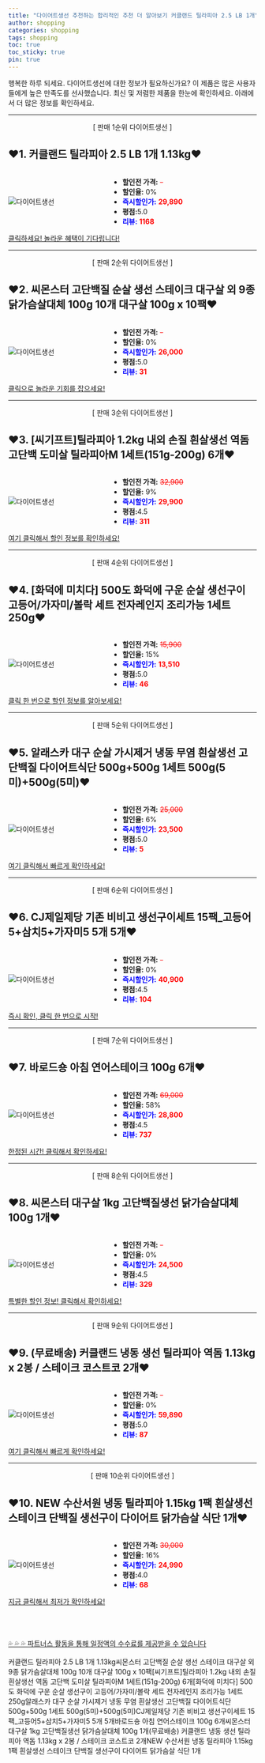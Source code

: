 ```yaml
---
title: "다이어트생선 추천하는 합리적인 추천 더 알아보기 커클랜드 틸라피아 2.5 LB 1개"
author: shopping
categories: shopping
tags: shopping
toc: true
toc_sticky: true
pin: true
---
```

행복한 하루 되세요. 다이어트생선에 대한 정보가 필요하신가요?  이 제품은 많은 사용자들에게 높은 만족도를 선사했습니다. 최신 및 저렴한 제품을 한눈에 확인하세요. 아래에서 더 많은 정보를 확인하세요.

---
<p class="toplist" style="margin: 0 auto; display: block; width: fit-content;">[ 판매 1순위 다이어트생선 ]</p>

<h2><strong>❤️1. 커클랜드 틸라피아 2.5 LB 1개 1.13kg❤️</strong></h2>

<div style="display: flex; align-items: center;">
    <div style="flex: 0.4;">
        <img src="https://thumbnail8.coupangcdn.com/thumbnails/remote/230x230ex/image/vendor_inventory/b315/2d4762190fc39d3deadb11608dbb99321fc612e2e2b13b3e93646f681bc8.JPG" alt="다이어트생선" style="max-width: 100%;">
    </div>
    <div style="flex: 0.6; margin-left: 10px;">
        <ul>
            <li><strong>할인전 가격:</strong> <del style="color: red;">-</del></li>
            <li><strong>할인율:</strong> 0%</li>
            <li><span style='color:blue'><strong>즉시할인가:</strong></span> <span style='color:red'><strong>29,890</strong></span></li>
            <li><strong>평점:</strong>5.0</li>
            <li><span style='color:blue'><strong>리뷰:</strong></span> <span style='color:red'><strong>1168</strong></span></li>
        </ul>
    </div>
</div>
<div class="center">
    <a href="https://selin100587.github.io?lptag=AF9450613&subid=githubio&pageKey=71022059&traceid=V0-153&itemId=237109620&vendorItemId=75580931346" class="myButton">
        클릭하세요! 놀라운 혜택이 기다립니다!
    </a>
</div>


---
<p class="toplist" style="margin: 0 auto; display: block; width: fit-content;">[ 판매 2순위 다이어트생선 ]</p>

<h2><strong>❤️2. 씨몬스터 고단백질 순살 생선 스테이크 대구살 외 9종 닭가슴살대체 100g 10개 대구살 100g x 10팩❤️</strong></h2>

<div style="display: flex; align-items: center;">
    <div style="flex: 0.4;">
        <img src="https://thumbnail9.coupangcdn.com/thumbnails/remote/230x230ex/image/vendor_inventory/1dd9/d01ee7f5c8b364cb1288f428fb76392d8644cd8f3889cecc31a27ec81522.png" alt="다이어트생선" style="max-width: 100%;">
    </div>
    <div style="flex: 0.6; margin-left: 10px;">
        <ul>
            <li><strong>할인전 가격:</strong> <del style="color: red;">-</del></li>
            <li><strong>할인율:</strong> 0%</li>
            <li><span style='color:blue'><strong>즉시할인가:</strong></span> <span style='color:red'><strong>26,000</strong></span></li>
            <li><strong>평점:</strong>5.0</li>
            <li><span style='color:blue'><strong>리뷰:</strong></span> <span style='color:red'><strong>31</strong></span></li>
        </ul>
    </div>
</div>
<div class="center">
    <a href="https://selin100587.github.io?lptag=AF9450613&subid=githubio&pageKey=7614517412&traceid=V0-153&itemId=20174338411&vendorItemId=82373138305" class="myButton">
        클릭으로 놀라운 기회를 잡으세요!
    </a>
</div>


---
<p class="toplist" style="margin: 0 auto; display: block; width: fit-content;">[ 판매 3순위 다이어트생선 ]</p>

<h2><strong>❤️3. [씨기프트]틸라피아 1.2kg 내외 손질 흰살생선 역돔 고단백 도미살 틸라피아M 1세트(151g-200g) 6개❤️</strong></h2>

<div style="display: flex; align-items: center;">
    <div style="flex: 0.4;">
        <img src="https://thumbnail8.coupangcdn.com/thumbnails/remote/230x230ex/image/vendor_inventory/f2f4/85d8016db97487b6f1191ce2cab3bb10b033010b34125adedb4750078f03.jpg" alt="다이어트생선" style="max-width: 100%;">
    </div>
    <div style="flex: 0.6; margin-left: 10px;">
        <ul>
            <li><strong>할인전 가격:</strong> <del style="color: red;">32,900</del></li>
            <li><strong>할인율:</strong> 9%</li>
            <li><span style='color:blue'><strong>즉시할인가:</strong></span> <span style='color:red'><strong>29,900</strong></span></li>
            <li><strong>평점:</strong>4.5</li>
            <li><span style='color:blue'><strong>리뷰:</strong></span> <span style='color:red'><strong>311</strong></span></li>
        </ul>
    </div>
</div>
<div class="center">
    <a href="https://selin100587.github.io?lptag=AF9450613&subid=githubio&pageKey=7200829614&traceid=V0-153&itemId=18201457239&vendorItemId=74613753750" class="myButton">
        여기 클릭해서 할인 정보를 확인하세요!
    </a>
</div>


---
<p class="toplist" style="margin: 0 auto; display: block; width: fit-content;">[ 판매 4순위 다이어트생선 ]</p>

<h2><strong>❤️4. [화덕에 미치다] 500도 화덕에 구운 순살 생선구이 고등어/가자미/볼락 세트 전자레인지 조리가능 1세트 250g❤️</strong></h2>

<div style="display: flex; align-items: center;">
    <div style="flex: 0.4;">
        <img src="https://thumbnail8.coupangcdn.com/thumbnails/remote/230x230ex/image/vendor_inventory/dcb0/7273761a7ab0a87bce4996e2195bbd64be6dbc2be298845b8749c61fbcf1.jpg" alt="다이어트생선" style="max-width: 100%;">
    </div>
    <div style="flex: 0.6; margin-left: 10px;">
        <ul>
            <li><strong>할인전 가격:</strong> <del style="color: red;">15,900</del></li>
            <li><strong>할인율:</strong> 15%</li>
            <li><span style='color:blue'><strong>즉시할인가:</strong></span> <span style='color:red'><strong>13,510</strong></span></li>
            <li><strong>평점:</strong>5.0</li>
            <li><span style='color:blue'><strong>리뷰:</strong></span> <span style='color:red'><strong>46</strong></span></li>
        </ul>
    </div>
</div>
<div class="center">
    <a href="https://selin100587.github.io?lptag=AF9450613&subid=githubio&pageKey=8209822290&traceid=V0-153&itemId=23560655025&vendorItemId=90586644561" class="myButton">
        클릭 한 번으로 할인 정보를 알아보세요!
    </a>
</div>


---
<p class="toplist" style="margin: 0 auto; display: block; width: fit-content;">[ 판매 5순위 다이어트생선 ]</p>

<h2><strong>❤️5. 알래스카 대구 순살 가시제거 냉동 무염 흰살생선 고단백질 다이어트식단 500g+500g 1세트 500g(5미)+500g(5미)❤️</strong></h2>

<div style="display: flex; align-items: center;">
    <div style="flex: 0.4;">
        <img src="https://thumbnail6.coupangcdn.com/thumbnails/remote/230x230ex/image/vendor_inventory/08d5/ff481c1c1588d7625629304f02151e8c03c2cacec32fb56c3e545fc1e2c3.jpg" alt="다이어트생선" style="max-width: 100%;">
    </div>
    <div style="flex: 0.6; margin-left: 10px;">
        <ul>
            <li><strong>할인전 가격:</strong> <del style="color: red;">25,000</del></li>
            <li><strong>할인율:</strong> 6%</li>
            <li><span style='color:blue'><strong>즉시할인가:</strong></span> <span style='color:red'><strong>23,500</strong></span></li>
            <li><strong>평점:</strong>5.0</li>
            <li><span style='color:blue'><strong>리뷰:</strong></span> <span style='color:red'><strong>5</strong></span></li>
        </ul>
    </div>
</div>
<div class="center">
    <a href="https://selin100587.github.io?lptag=AF9450613&subid=githubio&pageKey=8229804504&traceid=V0-153&itemId=23683636469&vendorItemId=90708832883" class="myButton">
        여기 클릭해서 빠르게 확인하세요!
    </a>
</div>


---
<p class="toplist" style="margin: 0 auto; display: block; width: fit-content;">[ 판매 6순위 다이어트생선 ]</p>

<h2><strong>❤️6. CJ제일제당 기존 비비고 생선구이세트 15팩_고등어5+삼치5+가자미5 5개 5개❤️</strong></h2>

<div style="display: flex; align-items: center;">
    <div style="flex: 0.4;">
        <img src="https://thumbnail7.coupangcdn.com/thumbnails/remote/230x230ex/image/vendor_inventory/eaae/804fb5207e4f6418bc54f7a24f3004b1c60dfae8617f42cefe3b0b19ba8d.jpg" alt="다이어트생선" style="max-width: 100%;">
    </div>
    <div style="flex: 0.6; margin-left: 10px;">
        <ul>
            <li><strong>할인전 가격:</strong> <del style="color: red;">-</del></li>
            <li><strong>할인율:</strong> 0%</li>
            <li><span style='color:blue'><strong>즉시할인가:</strong></span> <span style='color:red'><strong>40,900</strong></span></li>
            <li><strong>평점:</strong>4.5</li>
            <li><span style='color:blue'><strong>리뷰:</strong></span> <span style='color:red'><strong>104</strong></span></li>
        </ul>
    </div>
</div>
<div class="center">
    <a href="https://selin100587.github.io?lptag=AF9450613&subid=githubio&pageKey=7453655368&traceid=V0-153&itemId=19411342830&vendorItemId=89981024867" class="myButton">
        즉시 확인, 클릭 한 번으로 시작!
    </a>
</div>


---
<p class="toplist" style="margin: 0 auto; display: block; width: fit-content;">[ 판매 7순위 다이어트생선 ]</p>

<h2><strong>❤️7. 바로드숑 아침 연어스테이크 100g 6개❤️</strong></h2>

<div style="display: flex; align-items: center;">
    <div style="flex: 0.4;">
        <img src="https://thumbnail9.coupangcdn.com/thumbnails/remote/230x230ex/image/retail/images/543962447369201-c0995d1b-e709-490c-8521-e6f4732c4e9a.jpg" alt="다이어트생선" style="max-width: 100%;">
    </div>
    <div style="flex: 0.6; margin-left: 10px;">
        <ul>
            <li><strong>할인전 가격:</strong> <del style="color: red;">69,000</del></li>
            <li><strong>할인율:</strong> 58%</li>
            <li><span style='color:blue'><strong>즉시할인가:</strong></span> <span style='color:red'><strong>28,800</strong></span></li>
            <li><strong>평점:</strong>4.5</li>
            <li><span style='color:blue'><strong>리뷰:</strong></span> <span style='color:red'><strong>737</strong></span></li>
        </ul>
    </div>
</div>
<div class="center">
    <a href="https://selin100587.github.io?lptag=AF9450613&subid=githubio&pageKey=6796212897&traceid=V0-153&itemId=3918270843&vendorItemId=83494857980" class="myButton">
        한정된 시간! 클릭해서 확인하세요!
    </a>
</div>


---
<p class="toplist" style="margin: 0 auto; display: block; width: fit-content;">[ 판매 8순위 다이어트생선 ]</p>

<h2><strong>❤️8. 씨몬스터 대구살 1kg 고단백질생선 닭가슴살대체 100g 1개❤️</strong></h2>

<div style="display: flex; align-items: center;">
    <div style="flex: 0.4;">
        <img src="https://thumbnail7.coupangcdn.com/thumbnails/remote/230x230ex/image/vendor_inventory/cc74/bcf78035ec90bf5fe085edbc0a02f1c1ae5dc97ac96eb79df6d9a7012694.png" alt="다이어트생선" style="max-width: 100%;">
    </div>
    <div style="flex: 0.6; margin-left: 10px;">
        <ul>
            <li><strong>할인전 가격:</strong> <del style="color: red;">-</del></li>
            <li><strong>할인율:</strong> 0%</li>
            <li><span style='color:blue'><strong>즉시할인가:</strong></span> <span style='color:red'><strong>24,500</strong></span></li>
            <li><strong>평점:</strong>4.5</li>
            <li><span style='color:blue'><strong>리뷰:</strong></span> <span style='color:red'><strong>329</strong></span></li>
        </ul>
    </div>
</div>
<div class="center">
    <a href="https://selin100587.github.io?lptag=AF9450613&subid=githubio&pageKey=4945233199&traceid=V0-153&itemId=6522085164&vendorItemId=82252899384" class="myButton">
        특별한 할인 정보! 클릭해서 확인하세요!
    </a>
</div>


---
<p class="toplist" style="margin: 0 auto; display: block; width: fit-content;">[ 판매 9순위 다이어트생선 ]</p>

<h2><strong>❤️9. (무료배송) 커클랜드 냉동 생선 틸라피아 역돔 1.13kg x 2봉 / 스테이크 코스트코 2개❤️</strong></h2>

<div style="display: flex; align-items: center;">
    <div style="flex: 0.4;">
        <img src="https://thumbnail9.coupangcdn.com/thumbnails/remote/230x230ex/image/vendor_inventory/aea9/d3b40be0a2aec7720ba4e8665532e94c31d965efe3cfd9fb79424389c9c2.jpeg" alt="다이어트생선" style="max-width: 100%;">
    </div>
    <div style="flex: 0.6; margin-left: 10px;">
        <ul>
            <li><strong>할인전 가격:</strong> <del style="color: red;">-</del></li>
            <li><strong>할인율:</strong> 0%</li>
            <li><span style='color:blue'><strong>즉시할인가:</strong></span> <span style='color:red'><strong>59,890</strong></span></li>
            <li><strong>평점:</strong>5.0</li>
            <li><span style='color:blue'><strong>리뷰:</strong></span> <span style='color:red'><strong>87</strong></span></li>
        </ul>
    </div>
</div>
<div class="center">
    <a href="https://selin100587.github.io?lptag=AF9450613&subid=githubio&pageKey=8243652294&traceid=V0-153&itemId=18510711100&vendorItemId=90529648370" class="myButton">
        여기 클릭해서 빠르게 확인하세요!
    </a>
</div>


---
<p class="toplist" style="margin: 0 auto; display: block; width: fit-content;">[ 판매 10순위 다이어트생선 ]</p>

<h2><strong>❤️10. NEW 수산서원 냉동 틸라피아 1.15kg 1팩 흰살생선 스테이크 단백질 생선구이 다이어트 닭가슴살 식단 1개❤️</strong></h2>

<div style="display: flex; align-items: center;">
    <div style="flex: 0.4;">
        <img src="https://thumbnail6.coupangcdn.com/thumbnails/remote/230x230ex/image/vendor_inventory/ea5a/7288465c0f820af2087608a66ea6ae76f46e27f09a48b15e08c1d98a3b54.png" alt="다이어트생선" style="max-width: 100%;">
    </div>
    <div style="flex: 0.6; margin-left: 10px;">
        <ul>
            <li><strong>할인전 가격:</strong> <del style="color: red;">30,000</del></li>
            <li><strong>할인율:</strong> 16%</li>
            <li><span style='color:blue'><strong>즉시할인가:</strong></span> <span style='color:red'><strong>24,990</strong></span></li>
            <li><strong>평점:</strong>4.0</li>
            <li><span style='color:blue'><strong>리뷰:</strong></span> <span style='color:red'><strong>68</strong></span></li>
        </ul>
    </div>
</div>
<div class="center">
    <a href="https://selin100587.github.io?lptag=AF9450613&subid=githubio&pageKey=7578956865&traceid=V0-153&itemId=20257829970&vendorItemId=87184321093" class="myButton">
        지금 클릭해서 최저가 확인하세요!
    </a>
</div>

<br><br><br>[💦 💦 💦 파트너스 활동을 통해 일정액의 수수료를 제공받을 수 있습니다](https://link.coupang.com/a/bcpT2c)<br><br>커클랜드 틸라피아 2.5 LB 1개 1.13kg씨몬스터 고단백질 순살 생선 스테이크 대구살 외 9종 닭가슴살대체 100g 10개 대구살 100g x 10팩[씨기프트]틸라피아 1.2kg 내외 손질 흰살생선 역돔 고단백 도미살 틸라피아M 1세트(151g-200g) 6개[화덕에 미치다] 500도 화덕에 구운 순살 생선구이 고등어/가자미/볼락 세트 전자레인지 조리가능 1세트 250g알래스카 대구 순살 가시제거 냉동 무염 흰살생선 고단백질 다이어트식단 500g+500g 1세트 500g(5미)+500g(5미)CJ제일제당 기존 비비고 생선구이세트 15팩_고등어5+삼치5+가자미5 5개 5개바로드숑 아침 연어스테이크 100g 6개씨몬스터 대구살 1kg 고단백질생선 닭가슴살대체 100g 1개(무료배송) 커클랜드 냉동 생선 틸라피아 역돔 1.13kg x 2봉 / 스테이크 코스트코 2개NEW 수산서원 냉동 틸라피아 1.15kg 1팩 흰살생선 스테이크 단백질 생선구이 다이어트 닭가슴살 식단 1개